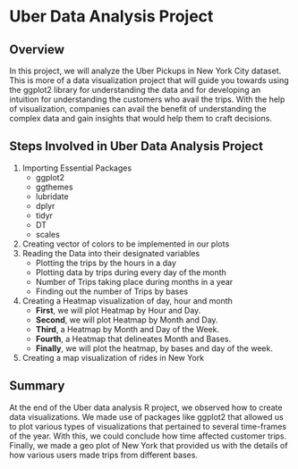 # Uber Data Analysis Project

## Overview
In this project, we will analyze the Uber Pickups in New York City dataset. 
This is more of a data visualization project that will guide you towards using the ggplot2 library for understanding the data and for developing an intuition for understanding the customers who avail the trips. With the help of visualization, companies can avail the benefit of understanding the complex data and gain insights that would help them to craft decisions.

## Steps Involved in Uber Data Analysis Project
1. Importing Essential Packages
   * ggplot2
   * ggthemes
   * lubridate
   * dplyr
   * tidyr
   * DT
   * scales
2. Creating vector of colors to be implemented in our plots
3. Reading the Data into their designated variables
   * Plotting the trips by the hours in a day
   * Plotting data by trips during every day of the month
   * Number of Trips taking place during months in a year
   * Finding out the number of Trips by bases
4. Creating a Heatmap visualization of day, hour and month
   * **First**, we will plot Heatmap by Hour and Day.
   * **Second**, we will plot Heatmap by Month and Day.
   * **Third**, a Heatmap by Month and Day of the Week.
   * **Fourth**, a Heatmap that delineates Month and Bases.
   * **Finally**, we will plot the heatmap, by bases and day of the week.
5. Creating a map visualization of rides in New York

## Summary
At the end of the Uber data analysis R project, we observed how to create data visualizations. 
We made use of packages like ggplot2 that allowed us to plot various types of visualizations that pertained to several time-frames of the year. 
With this, we could conclude how time affected customer trips. 
Finally, we made a geo plot of New York that provided us with the details of how various users made trips from different bases.

   

